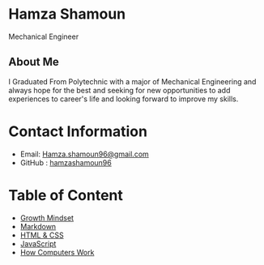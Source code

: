 # Hamza Shamoun
Mechanical Engineer
## About Me
I Graduated From Polytechnic with a major of Mechanical Engineering and always hope for the best and seeking for new opportunities to add experiences to career's life and looking forward to improve my skills.
# Contact Information 
* Email: Hamza.shamoun96@gmail.com
* GitHub : [hamzashamoun96](https://github.com/hamzashamoun96)
# Table of Content
* [Growth Mindset](https://hamzashamoun96.github.io/Reading-notes/Growth-Mindset)
* [Markdown](https://hamzashamoun96.github.io/Reading-notes/MarkDown)
* [HTML & CSS](https://hamzashamoun96.github.io/Reading-notes/Read4)
* [JavaScript](https://hamzashamoun96.github.io/Reading-notes/JavaScript)
* [How Computers Work](https://hamzashamoun96.github.io/Reading-notes/HowComputersWork)
